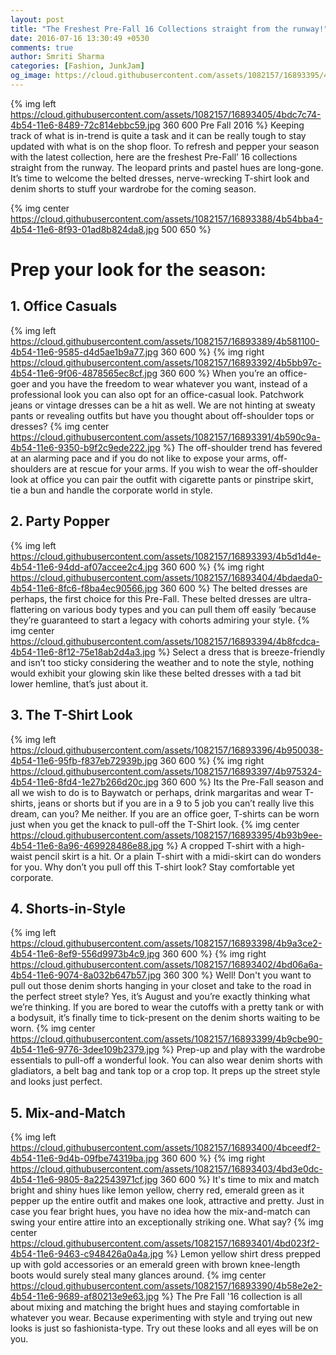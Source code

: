 ```yaml
---
layout: post
title: "The Freshest Pre-Fall 16 Collections straight from the runway!"
date: 2016-07-16 13:30:49 +0530
comments: true
author: Smriti Sharma
categories: [Fashion, JunkJam]
og_image: https://cloud.githubusercontent.com/assets/1082157/16893395/4b93b9ee-4b54-11e6-8a96-469928486e88.jpg
---
```

{% img left https://cloud.githubusercontent.com/assets/1082157/16893405/4bdc7c74-4b54-11e6-8489-72c814ebbc59.jpg 360 600 Pre Fall 2016 %}
Keeping track of what is in-trend is quite a task and it can be really tough to stay updated with what is on the shop floor. To refresh and pepper your season with the latest collection, here are the freshest Pre-Fall’ 16 collections straight from the runway. The leopard prints and pastel hues are long-gone. It’s time to welcome the belted dresses, nerve-wrecking T-shirt look and denim shorts to stuff your wardrobe for the coming season.
 
<!-- more -->
{% img center https://cloud.githubusercontent.com/assets/1082157/16893388/4b54bba4-4b54-11e6-8f93-01ad8b824da8.jpg 500 650 %}

# Prep your look for the season:

## 1. Office Casuals
{% img left https://cloud.githubusercontent.com/assets/1082157/16893389/4b581100-4b54-11e6-9585-d4d5ae1b9a77.jpg 360 600 %} 
{% img right https://cloud.githubusercontent.com/assets/1082157/16893392/4b5bb97c-4b54-11e6-9f06-4878565ec8cf.jpg 360 600 %}
When you’re an office-goer and you have the freedom to wear whatever you want, instead of a professional look you can also opt for an office-casual look. Patchwork jeans or vintage dresses can be a hit as well. We are not hinting at sweaty pants or revealing outfits but have you thought about off-shoulder tops or dresses? 
{% img center https://cloud.githubusercontent.com/assets/1082157/16893391/4b590c9a-4b54-11e6-9350-b9f2c9ede222.jpg %}
The off-shoulder trend has fevered at an alarming pace and if you do not like to expose your arms, off-shoulders are at rescue for your arms. If you wish to wear the off-shoulder look at office you can pair the outfit with cigarette pants or pinstripe skirt, tie a bun and handle the corporate world in style. 

## 2. Party Popper
{% img left https://cloud.githubusercontent.com/assets/1082157/16893393/4b5d1d4e-4b54-11e6-94dd-af07accee2c4.jpg 360 600 %} 
{% img right https://cloud.githubusercontent.com/assets/1082157/16893404/4bdaeda0-4b54-11e6-8fc6-f8ba4ec90566.jpg 360 600 %}
The belted dresses are perhaps, the first choice for this Pre-Fall. These belted dresses are ultra-flattering on various body types and you can pull them off easily ‘because they’re guaranteed to start a legacy with cohorts admiring your style.
{% img center https://cloud.githubusercontent.com/assets/1082157/16893394/4b8fcdca-4b54-11e6-8f12-75e18ab2d4a3.jpg %}
Select a dress that is breeze-friendly and isn’t too sticky considering the weather and to note the style, nothing would exhibit your glowing skin like these belted dresses with a tad bit lower hemline, that’s just about it. 

## 3. The T-Shirt Look
{% img left https://cloud.githubusercontent.com/assets/1082157/16893396/4b950038-4b54-11e6-95fb-f837eb72939b.jpg 360 600 %} 
{% img right https://cloud.githubusercontent.com/assets/1082157/16893397/4b975324-4b54-11e6-8fd4-1e27b266d20c.jpg 360 600 %}
Its the Pre-Fall season and all we wish to do is to Baywatch or perhaps, drink margaritas and wear T-shirts, jeans or shorts but if you are in a 9 to 5 job you can’t really live this dream, can you? Me neither. If you are an office goer, T-shirts can be worn just when you get the knack to pull-off the T-Shirt look. 
{% img center https://cloud.githubusercontent.com/assets/1082157/16893395/4b93b9ee-4b54-11e6-8a96-469928486e88.jpg %}
A cropped T-shirt with a high-waist pencil skirt is a hit. Or a plain T-shirt with a midi-skirt can do wonders for you. Why don’t you pull off this T-shirt look? Stay comfortable yet corporate. 

## 4. Shorts-in-Style
{% img left https://cloud.githubusercontent.com/assets/1082157/16893398/4b9a3ce2-4b54-11e6-8ef9-556d9973b4c9.jpg 360 600 %} 
{% img right https://cloud.githubusercontent.com/assets/1082157/16893402/4bd06a6a-4b54-11e6-9074-8a032b647b57.jpg 360 300 %}
Well! Don't you want to pull out those denim shorts hanging in your closet and take to the road in the perfect street style? Yes, it’s August and you’re exactly thinking what we’re thinking. If you are bored to wear the cutoffs with a pretty tank or with a bodysuit, it’s finally time to tick-present on the denim shorts waiting to be worn. 
{% img center https://cloud.githubusercontent.com/assets/1082157/16893399/4b9cbe90-4b54-11e6-9776-3dee109b2379.jpg %}
Prep-up and play with the wardrobe essentials to pull-off a wonderful look. You can also wear denim shorts with gladiators, a belt bag and tank top or a crop top. It preps up the street style and looks just perfect.

## 5. Mix-and-Match 
{% img left https://cloud.githubusercontent.com/assets/1082157/16893400/4bceedf2-4b54-11e6-9d4b-09fbe74319ba.jpg 360 600 %} 
{% img right https://cloud.githubusercontent.com/assets/1082157/16893403/4bd3e0dc-4b54-11e6-9805-8a22543971cf.jpg 360 600 %}
It's time to mix and match bright and shiny hues like lemon yellow, cherry red, emerald green as it pepper up the entire outfit and makes one look, attractive and pretty. Just in case you fear bright hues, you have no idea how the mix-and-match can swing your entire attire into an exceptionally striking one. What say?
{% img center https://cloud.githubusercontent.com/assets/1082157/16893401/4bd023f2-4b54-11e6-9463-c948426a0a4a.jpg %}
Lemon yellow shirt dress prepped up with gold accessories or an emerald green with brown knee-length boots would surely steal many glances around. 
{% img center https://cloud.githubusercontent.com/assets/1082157/16893390/4b58e2e2-4b54-11e6-9689-af80213e9e63.jpg %}
The Pre Fall '16 collection is all about mixing and matching the bright hues and staying comfortable in whatever you wear. Because experimenting with style and trying out new looks is just so fashionista-type. Try out these looks and all eyes will be on you. 



